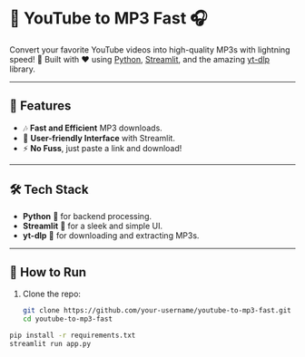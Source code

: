 # 🎵 YouTube to MP3 Fast 🎧  
Convert your favorite YouTube videos into high-quality MP3s with lightning speed! 🚀 Built with ❤️ using [Python](https://www.python.org), [Streamlit](https://streamlit.io), and the amazing [yt-dlp](https://github.com/yt-dlp/yt-dlp) library.

---

## 🌟 Features  
- 🎶 **Fast and Efficient** MP3 downloads.  
- 📱 **User-friendly Interface** with Streamlit.  
- ⚡ **No Fuss**, just paste a link and download!  

---

## 🛠️ Tech Stack  
- **Python** 🐍 for backend processing.  
- **Streamlit** 🎨 for a sleek and simple UI.  
- **yt-dlp** 🔗 for downloading and extracting MP3s.  

---

## 🚀 How to Run  
1. Clone the repo:  
   ```bash  
   git clone https://github.com/your-username/youtube-to-mp3-fast.git  
   cd youtube-to-mp3-fast  

```bash
pip install -r requirements.txt  
streamlit run app.py  
